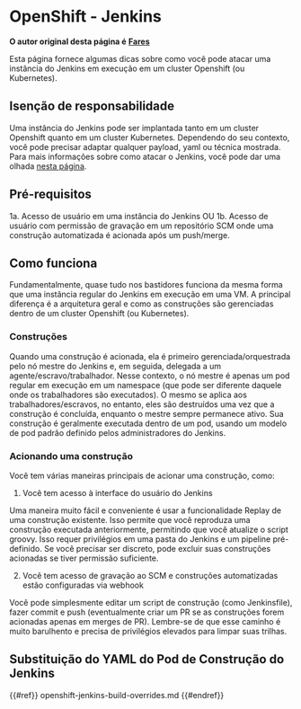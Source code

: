 # OpenShift - Jenkins

**O autor original desta página é** [**Fares**](https://www.linkedin.com/in/fares-siala/)

Esta página fornece algumas dicas sobre como você pode atacar uma instância do Jenkins em execução em um cluster Openshift (ou Kubernetes).

## Isenção de responsabilidade

Uma instância do Jenkins pode ser implantada tanto em um cluster Openshift quanto em um cluster Kubernetes. Dependendo do seu contexto, você pode precisar adaptar qualquer payload, yaml ou técnica mostrada. Para mais informações sobre como atacar o Jenkins, você pode dar uma olhada [nesta página](../../../pentesting-ci-cd/jenkins-security/).

## Pré-requisitos

1a. Acesso de usuário em uma instância do Jenkins OU 1b. Acesso de usuário com permissão de gravação em um repositório SCM onde uma construção automatizada é acionada após um push/merge.

## Como funciona

Fundamentalmente, quase tudo nos bastidores funciona da mesma forma que uma instância regular do Jenkins em execução em uma VM. A principal diferença é a arquitetura geral e como as construções são gerenciadas dentro de um cluster Openshift (ou Kubernetes).

### Construções

Quando uma construção é acionada, ela é primeiro gerenciada/orquestrada pelo nó mestre do Jenkins e, em seguida, delegada a um agente/escravo/trabalhador. Nesse contexto, o nó mestre é apenas um pod regular em execução em um namespace (que pode ser diferente daquele onde os trabalhadores são executados). O mesmo se aplica aos trabalhadores/escravos, no entanto, eles são destruídos uma vez que a construção é concluída, enquanto o mestre sempre permanece ativo. Sua construção é geralmente executada dentro de um pod, usando um modelo de pod padrão definido pelos administradores do Jenkins.

### Acionando uma construção

Você tem várias maneiras principais de acionar uma construção, como:

1. Você tem acesso à interface do usuário do Jenkins

Uma maneira muito fácil e conveniente é usar a funcionalidade Replay de uma construção existente. Isso permite que você reproduza uma construção executada anteriormente, permitindo que você atualize o script groovy. Isso requer privilégios em uma pasta do Jenkins e um pipeline pré-definido. Se você precisar ser discreto, pode excluir suas construções acionadas se tiver permissão suficiente.

2. Você tem acesso de gravação ao SCM e construções automatizadas estão configuradas via webhook

Você pode simplesmente editar um script de construção (como Jenkinsfile), fazer commit e push (eventualmente criar um PR se as construções forem acionadas apenas em merges de PR). Lembre-se de que esse caminho é muito barulhento e precisa de privilégios elevados para limpar suas trilhas.

## Substituição do YAML do Pod de Construção do Jenkins

{{#ref}}
openshift-jenkins-build-overrides.md
{{#endref}}
